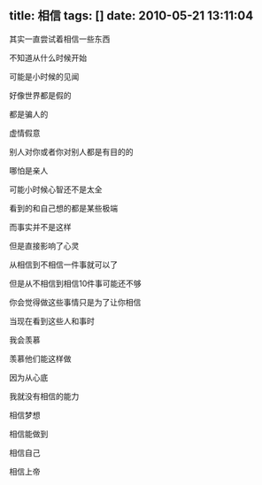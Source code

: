 title: 相信
tags: []
date: 2010-05-21 13:11:04
---

<p>其实一直尝试着相信一些东西

不知道从什么时候开始

可能是小时候的见闻

好像世界都是假的

都是骗人的

虚情假意

别人对你或者你对别人都是有目的的

哪怕是亲人

可能小时候心智还不是太全

看到的和自己想的都是某些极端

而事实并不是这样

但是直接影响了心灵

从相信到不相信一件事就可以了

但是从不相信到相信10件事可能还不够

你会觉得做这些事情只是为了让你相信

当现在看到这些人和事时

我会羡慕

羡慕他们能这样做

因为从心底

我就没有相信的能力

相信梦想

相信能做到

相信自己

相信上帝
</p>